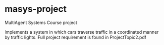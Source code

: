 # masys-project
MultiAgent Systems Course project

Implements a system in which cars traverse traffic in a coordinated manner by traffic lights.
Full project requirement is found in ProjectTopic2.pdf 


